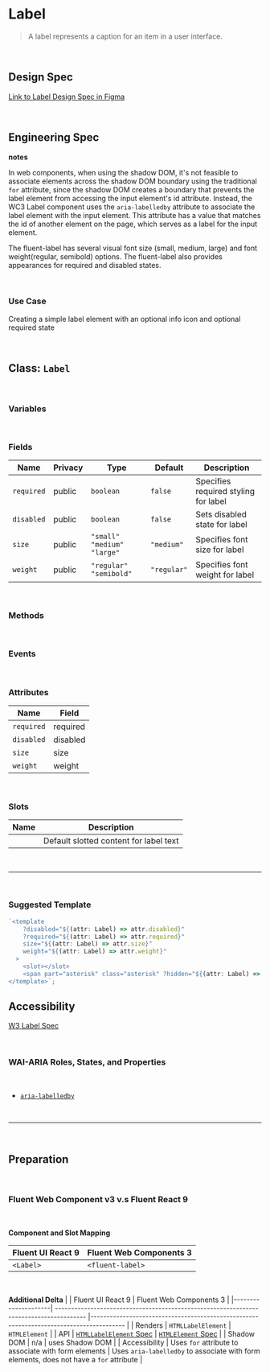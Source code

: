 # Label

> A label represents a caption for an item in a user interface.

<br />

## **Design Spec**

[Link to Label Design Spec in Figma](https://www.figma.com/file/jpWO2FMBefirTyThf5Rg2P/Label?node-id=2%3A476&t=QCdofuTbXkUjMS4d-0)

<br />

## **Engineering Spec**

**notes**

In web components, when using the shadow DOM, it's not feasible to associate elements across the shadow DOM boundary using the traditional `for` attribute, since the shadow DOM creates a boundary that prevents the label element from accessing the input element's id attribute. Instead, the WC3 Label component uses the `aria-labelledby` attribute to associate the label element with the input element. This attribute has a value that matches the id of another element on the page, which serves as a label for the input element.

The fluent-label has several visual font size (small, medium, large) and font weight(regular, semibold) options. The fluent-label also provides appearances for required and disabled states.

<br />

### Use Case

Creating a simple label element with an optional info icon and optional required state

<br />

## Class: `Label`

<br />

### **Variables**

<br />

### **Fields**

| Name       | Privacy | Type                           | Default     | Description                          |
| ---------- | ------- | ------------------------------ | ----------- | ------------------------------------ |
| `required` | public  | `boolean`                      | `false`     | Specifies required styling for label |
| `disabled` | public  | `boolean`                      | `false`     | Sets disabled state for label        |
| `size`     | public  | `"small"` `"medium"` `"large"` | `"medium"`  | Specifies font size for label        |
| `weight`   | public  | `"regular"` `"semibold"`       | `"regular"` | Specifies font weight for label      |

<br />

### **Methods**

<br />

### **Events**

<br />

### **Attributes**

| Name       | Field    |
| ---------- | -------- |
| `required` | required |
| `disabled` | disabled |
| `size`     | size     |
| `weight`   | weight   |

<br />

### **Slots**

| Name | Description                            |
| ---- | -------------------------------------- |
|      | Default slotted content for label text |

<br />
<hr />
<br />

### **Suggested Template**

```ts
`<template
    ?disabled="${(attr: Label) => attr.disabled}"
    ?required="${(attr: Label) => attr.required}"
    size="${(attr: Label) => attr.size}"
    weight="${(attr: Label) => attr.weight}"
  >
    <slot></slot>
    <span part="asterisk" class="asterisk" ?hidden="${(attr: Label) => !attr.required}">*</span>
</template>`;
```

## **Accessibility**

[W3 Label Spec](https://www.w3.org/WAI/tutorials/forms/labels/)

<br />

### **WAI-ARIA Roles, States, and Properties**

<br />

- [`aria-labelledby`](https://www.w3.org/TR/wai-aria-1.2/#aria-labelledby)

<br />
<hr />
<br />

## **Preparation**

<br />

### **Fluent Web Component v3 v.s Fluent React 9**

<br />

**Component and Slot Mapping**

| Fluent UI React 9 | Fluent Web Components 3 |
| ----------------- | ----------------------- |
| `<Label>`         | `<fluent-label>`        |

<br />

**Additional Delta**
| | Fluent UI React 9 | Fluent Web Components 3 |
|---------------------| --------------------------------------------------------------------------------------- |---------------------------------------------------------------------------------------- |
| Renders | `HTMLLabelElement` | `HTMLElement` |
| API | [`HTMLLabelElement` Spec](https://developer.mozilla.org/en-US/docs/Web/API/HTMLLabelElement) | [`HTMLElement` Spec](https://developer.mozilla.org/en-US/docs/Web/API/HTMLElement) |
| Shadow DOM | n/a | uses Shadow DOM |
| Accessibility | Uses `for` attribute to associate with form elements | Uses `aria-labelledby` to associate with form elements, does not have a `for` attribute |
